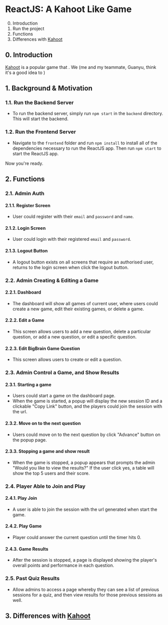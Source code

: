 # ReactJS: A Kahoot Like Game

0. Introduction
1. Run the project
2. Functions
3. Differences with [Kahoot](https://kahoot.com/)

## 0. Introduction

[Kahoot](https://kahoot.com/) is a popular game that . We (me and my teammate, Guanyu, think it's a good idea to )

## 1. Background & Motivation

### 1.1. Run the Backend Server
 * To run the backend server, simply run `npm start` in the `backend` directory. This will start the backend.

### 1.2. Run the Frontend Server
 * Navigate to the `frontend` folder and run `npm install` to install all of the dependencies necessary to run the ReactJS app. Then run `npm start` to start the ReactJS app.

Now you're ready.

## 2. Functions

### 2.1. Admin Auth

#### 2.1.1. Register Screen
 * User could register with their `email` and `password` and `name`.

#### 2.1.2. Login Screen
 * User could login with their registered `email` and `password`.

#### 2.1.3. Logout Button
 * A logout button exists on all screens that require an authorised user, returns to the login screen when click the logout button.

### 2.2. Admin Creating & Editing a Game

#### 2.2.1. Dashboard
 * The dashboard will show all games of current user, where users could create a new game, edit their existing games, or delete a game.


#### 2.2.2. Edit a Game
 * This screen allows users to add a new question, delete a particular question, or add a new question, or edit a specific question.

#### 2.2.3. Edit BigBrain Game Question
 * This screen allows users to create or edit a question.

### 2.3. Admin Control a Game, and Show Results

#### 2.3.1. Starting a game
 * Users could start a game on the dashboard page.
 * When the game is started, a popup will display the new session ID and a clickable "Copy Link" button, and the players could join the session with the url.

#### 2.3.2. Move on to the next question
 * Users could move on to the next question by click "Advance" button on the popup page.

#### 2.3.3. Stopping a game and show result
 * When the game is stopped, a popup appears that prompts the admin "Would you like to view the results?" If the user click yes, a table will show the top 5 users and their score.

### 2.4. Player Able to Join and Play

#### 2.4.1. Play Join
 * A user is able to join the session with the url generated when start the game.

#### 2.4.2. Play Game
 * Player could answer the current question until the timer hits 0.

#### 2.4.3. Game Results
 * After the session is stopped, a page is displayed showing the player's overall points and performance in each question.

### 2.5. Past Quiz Results
 * Allow admins to access a page whereby they can see a list of previous sessions for a quiz, and then view results for those previous sessions as well.
 
## 3. Differences with [Kahoot](https://kahoot.com/)
